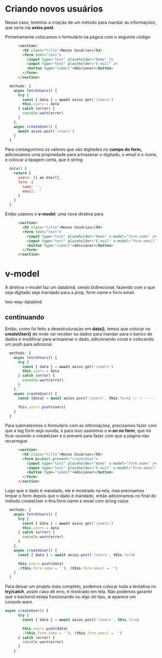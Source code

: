 # 

# Criando novos usuários



Nesse caso, teremos a criação de um método para mandar as informações, que seria via **axios.post**.

Primeiramente colocamos o formulário na página com o seguinte código:

```html
      <section>
        <h2 class="title">Novos Usuários</h2>
        <form text="text">
          <input type="text" placeholder="Nome" />
          <input type="text" placeholder="E-mail" />
          <button type="submit">Adicionar</button>
        </form>
      </section>
```

```javascript
  methods: {
    async fetchUsers() {
      try {
        const { data } = await axios.get('/users')
        this.users = data
      } catch (error) {
        console.warn(error)
      }
    },
    async createUser() {
      await axios.post('/users')
    }
  }
```

Para conseguirmos os valores que são digitados no **campo do form,** adicionamos uma propriedade para armazenar o digitado, o email e o nome, e colocar a tipagem certa, que é string:

```javascript
  data() {
    return {
      users: [] as User[],
      form: {
        name: '',
        email: ''
      }
    }
  }
```

Então usamos o **v-model**, uma nova diretiva para

```html
      <section>
        <h5 class="title">Novos Usuários</h5>
        <form text="text">
          <input type="text" placeholder="Nome" v-model="form.name" />
          <input type="text" placeholder="E-mail" v-model="form.email" />
          <button type="submit">Adicionar</button>
        </form>
      </section>
```

# v-model

A diretiva v-model faz um databind, sendo bidirecional, fazendo com o que seja digitado seja mandado para a prop, form.name e form.email.

two-way-databind



## continuando

Então, como foi feito a desestruturação em **data()**, temos que colocar no **createUser()** de onde vai receber os dados para mandar para o banco de dados e modificar para armazenar o dado, adicionando const e colocando um push para adicionar.

```javascript
  methods: {
    async fetchUsers() {
      try {
        const { data } = await axios.get('/users')
        this.users = data
      } catch (error) {
        console.warn(error)
      }
    },
    async createUser() {
      const {data} = await axios.post('/users', this.form) // <------
  
      this.users.push(users)
    }
  }
```

Para submetermos o formulário com as informações, precisamos fazer com que a tag form seja ouvida, e para isso usaremos o **v-on no form**, que irá ficar ouvindo o createUser e o prevent para fazer com que a página não recarregue.

```html
      <section>
        <h5 class="title">Novos Usuários</h5>
        <form @submit.prevent="createUser">
          <input type="text" placeholder="Nome" v-model="form.name" />
          <input type="text" placeholder="E-mail" v-model="form.email" />
          <button type="submit">Adicionar</button>
        </form>
      </section>
```

Logo que o dado é mandado, ele é mostrado na tela, mas precisamos limpar o form depois que o dado é mandado, então adicionamos no final do método createUser o this.form.name e email com string vazia:

```javascript
  methods: {
    async fetchUsers() {
      try {
        const { data } = await axios.get('/users')
        this.users = data
      } catch (error) {
        console.warn(error)
      }
    },
    async createUser() {
      const { data } = await axios.post('/users', this.form)

      this.users.push(data)
      ;(this.form.name = ''), (this.form.email = '')
    }
  }
```

Para deixar um projeto mais completo, podemos colocar toda a tentativa no **try/catch**, assim caso dê erro, é mostrado em tela. Não podemos garantir que o backend esteja funcionando ou algo do tipo, ai aparece um console.warn.

```javascript
async createUser() {
      try {
        const { data } = await axios.post('/users', this.form)

        this.users.push(data)
        ;(this.form.name = ''), (this.form.email = '')
      } catch (error) {
        console.warn(error)
      }
    }
```
